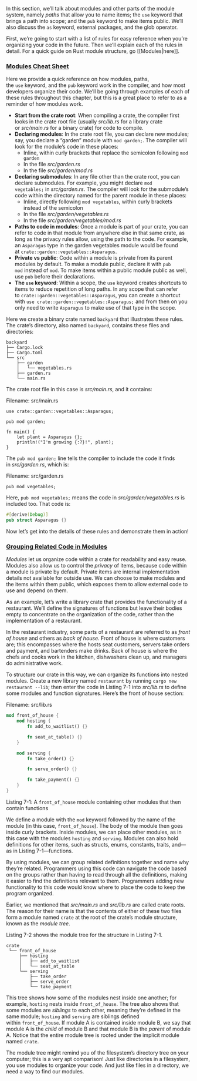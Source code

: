 
In this section, we’ll talk about modules and other parts of the module system, namely _paths_ that allow you to name items; the `use` keyword that brings a path into scope; and the `pub` keyword to make items public. We’ll also discuss the `as` keyword, external packages, and the glob operator.

First, we’re going to start with a list of rules for easy reference when you’re organizing your code in the future. Then we’ll explain each of the rules in detail. For a quick guide on Rust module structure, go [[Modules|here]].

### [Modules Cheat Sheet](https://doc.rust-lang.org/book/ch07-02-defining-modules-to-control-scope-and-privacy.html#modules-cheat-sheet)

Here we provide a quick reference on how modules, paths, the `use` keyword, and the `pub` keyword work in the compiler, and how most developers organize their code. We’ll be going through examples of each of these rules throughout this chapter, but this is a great place to refer to as a reminder of how modules work.

-   **Start from the crate root**: When compiling a crate, the compiler first looks in the crate root file (usually _src/lib.rs_ for a library crate or _src/main.rs_ for a binary crate) for code to compile.
-   **Declaring modules**: In the crate root file, you can declare new modules; say, you declare a “garden” module with `mod garden;`. The compiler will look for the module’s code in these places:
    -   Inline, within curly brackets that replace the semicolon following `mod garden`
    -   In the file _src/garden.rs_
    -   In the file _src/garden/mod.rs_
-   **Declaring submodules**: In any file other than the crate root, you can declare submodules. For example, you might declare `mod vegetables;` in _src/garden.rs_. The compiler will look for the submodule’s code within the directory named for the parent module in these places:
    -   Inline, directly following `mod vegetables`, within curly brackets instead of the semicolon
    -   In the file _src/garden/vegetables.rs_
    -   In the file _src/garden/vegetables/mod.rs_
-   **Paths to code in modules**: Once a module is part of your crate, you can refer to code in that module from anywhere else in that same crate, as long as the privacy rules allow, using the path to the code. For example, an `Asparagus` type in the garden vegetables module would be found at `crate::garden::vegetables::Asparagus`.
-   **Private vs public**: Code within a module is private from its parent modules by default. To make a module public, declare it with `pub mod` instead of `mod`. To make items within a public module public as well, use `pub` before their declarations.
-   **The `use` keyword**: Within a scope, the `use` keyword creates shortcuts to items to reduce repetition of long paths. In any scope that can refer to `crate::garden::vegetables::Asparagus`, you can create a shortcut with `use crate::garden::vegetables::Asparagus;` and from then on you only need to write `Asparagus` to make use of that type in the scope.

Here we create a binary crate named `backyard` that illustrates these rules. The crate’s directory, also named `backyard`, contains these files and directories:
```
backyard
├── Cargo.lock
├── Cargo.toml
└── src
    ├── garden
    │   └── vegetables.rs
    ├── garden.rs
    └── main.rs

```

The crate root file in this case is _src/main.rs_, and it contains:

Filename: src/main.rs
```
use crate::garden::vegetables::Asparagus;

pub mod garden;

fn main() {
    let plant = Asparagus {};
    println!("I'm growing {:?}!", plant);
}

```

The `pub mod garden;` line tells the compiler to include the code it finds in _src/garden.rs_, which is:

Filename: src/garden.rs

`pub mod vegetables;`

Here, `pub mod vegetables;` means the code in _src/garden/vegetables.rs_ is included too. That code is:

```rust
#[derive(Debug)]
pub struct Asparagus {}
```

Now let’s get into the details of these rules and demonstrate them in action!

### [Grouping Related Code in Modules](https://doc.rust-lang.org/book/ch07-02-defining-modules-to-control-scope-and-privacy.html#grouping-related-code-in-modules)

_Modules_ let us organize code within a crate for readability and easy reuse. Modules also allow us to control the _privacy_ of items, because code within a module is private by default. Private items are internal implementation details not available for outside use. We can choose to make modules and the items within them public, which exposes them to allow external code to use and depend on them.

As an example, let’s write a library crate that provides the functionality of a restaurant. We’ll define the signatures of functions but leave their bodies empty to concentrate on the organization of the code, rather than the implementation of a restaurant.

In the restaurant industry, some parts of a restaurant are referred to as _front of house_ and others as _back of house_. Front of house is where customers are; this encompasses where the hosts seat customers, servers take orders and payment, and bartenders make drinks. Back of house is where the chefs and cooks work in the kitchen, dishwashers clean up, and managers do administrative work.

To structure our crate in this way, we can organize its functions into nested modules. Create a new library named `restaurant` by running `cargo new restaurant --lib`; then enter the code in Listing 7-1 into _src/lib.rs_ to define some modules and function signatures. Here’s the front of house section:

Filename: src/lib.rs

```rust
mod front_of_house {
    mod hosting {
        fn add_to_waitlist() {}

        fn seat_at_table() {}
    }

    mod serving {
        fn take_order() {}

        fn serve_order() {}

        fn take_payment() {}
    }
}

```

Listing 7-1: A `front_of_house` module containing other modules that then contain functions

We define a module with the `mod` keyword followed by the name of the module (in this case, `front_of_house`). The body of the module then goes inside curly brackets. Inside modules, we can place other modules, as in this case with the modules `hosting` and `serving`. Modules can also hold definitions for other items, such as structs, enums, constants, traits, and—as in Listing 7-1—functions.

By using modules, we can group related definitions together and name why they’re related. Programmers using this code can navigate the code based on the groups rather than having to read through all the definitions, making it easier to find the definitions relevant to them. Programmers adding new functionality to this code would know where to place the code to keep the program organized.

Earlier, we mentioned that _src/main.rs_ and _src/lib.rs_ are called crate roots. The reason for their name is that the contents of either of these two files form a module named `crate` at the root of the crate’s module structure, known as the _module tree_.

Listing 7-2 shows the module tree for the structure in Listing 7-1.

```
crate
 └── front_of_house
     ├── hosting
     │   ├── add_to_waitlist
     │   └── seat_at_table
     └── serving
         ├── take_order
         ├── serve_order
         └── take_payment

```

This tree shows how some of the modules nest inside one another; for example, `hosting` nests inside `front_of_house`. The tree also shows that some modules are _siblings_ to each other, meaning they’re defined in the same module; `hosting` and `serving` are siblings defined within `front_of_house`. If module A is contained inside module B, we say that module A is the _child_ of module B and that module B is the _parent_ of module A. Notice that the entire module tree is rooted under the implicit module named `crate`.

The module tree might remind you of the filesystem’s directory tree on your computer; this is a very apt comparison! Just like directories in a filesystem, you use modules to organize your code. And just like files in a directory, we need a way to find our modules.